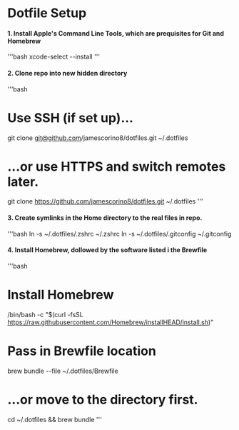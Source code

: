 # Dotfile Setup

#### 1. Install Apple's Command Line Tools, which are prequisites for Git and Homebrew

'''bash
xcode-select --install
'''

#### 2. Clone repo into new hidden directory
'''bash
# Use SSH (if set up)...
git clone git@github.com/jamescorino8/dotfiles.git ~/.dotfiles

# ...or use HTTPS and switch remotes later.
git clone https://github.com/jamescorino8/dotfiles.git ~/.dotfiles
'''

#### 3. Create symlinks in the Home directory to the real files in repo.
'''bash
ln -s ~/.dotfiles/.zshrc ~/.zshrc
ln -s ~/.dotfiles/.gitconfig ~/.gitconfig

#### 4. Install Homebrew, dollowed by the software listed i the Brewfile
'''bash
# Install Homebrew
/bin/bash -c "$(curl -fsSL
https://raw.githubusercontent.com/Homebrew/installHEAD/install.sh)"

# Pass in Brewfile location
brew bundle --file ~/.dotfiles/Brewfile

# ...or move to the directory first.
cd ~/.dotfiles && brew bundle
'''

